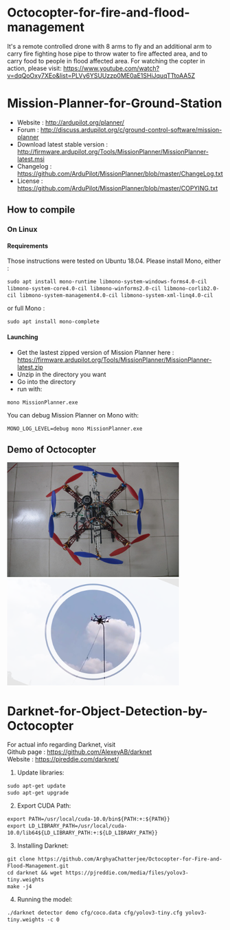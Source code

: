 # Octocopter-for-fire-and-flood-management <br >

It's a remote controlled drone with 8 arms to fly and an additional arm to carry fire fighting hose pipe to throw water to fire affected area, and to carry food to people in flood affected area. For watching the copter in action, please visit: https://www.youtube.com/watch?v=dqQoOxy7XEo&list=PLVy6YSUUzzp0ME0aE1SHiJquqTTtoAA5Z

# Mission-Planner-for-Ground-Station

- Website : http://ardupilot.org/planner/  
- Forum : http://discuss.ardupilot.org/c/ground-control-software/mission-planner
- Download latest stable version : http://firmware.ardupilot.org/Tools/MissionPlanner/MissionPlanner-latest.msi
- Changelog : https://github.com/ArduPilot/MissionPlanner/blob/master/ChangeLog.txt  
- License : https://github.com/ArduPilot/MissionPlanner/blob/master/COPYING.txt  

## How to compile

### On Linux

#### Requirements

Those instructions were tested on Ubuntu 18.04.
Please install Mono, either :
```
sudo apt install mono-runtime libmono-system-windows-forms4.0-cil libmono-system-core4.0-cil libmono-winforms2.0-cil libmono-corlib2.0-cil libmono-system-management4.0-cil libmono-system-xml-linq4.0-cil
```

or full Mono :
```
sudo apt install mono-complete
```

#### Launching

- Get the lastest zipped version of Mission Planner here : https://firmware.ardupilot.org/Tools/MissionPlanner/MissionPlanner-latest.zip
- Unzip in the directory you want
- Go into the directory
- run with: 
```
mono MissionPlanner.exe
```

You can debug Mission Planner on Mono with:
```
MONO_LOG_LEVEL=debug mono MissionPlanner.exe
```

## Demo of Octocopter
<p float="left">
  <img src="assets/Octocopter.jpg", width="400">
  <img src="assets/F2_Fightocopter.png", width="400">
</p>

# Darknet-for-Object-Detection-by-Octocopter

For actual info regarding Darknet, visit <br >
Github page : https://github.com/AlexeyAB/darknet<br >
Website : https://pjreddie.com/darknet/  

1. Update libraries: 
```
sudo apt-get update
sudo apt-get upgrade
```
2. Export CUDA Path: 
```
export PATH=/usr/local/cuda-10.0/bin${PATH:+:${PATH}}
export LD_LIBRARY_PATH=/usr/local/cuda-10.0/lib64${LD_LIBRARY_PATH:+:${LD_LIBRARY_PATH}}
```
3. Installing Darknet: 
```
git clone https://github.com/ArghyaChatterjee/Octocopter-for-Fire-and-Flood-Management.git
cd darknet && wget https://pjreddie.com/media/files/yolov3-tiny.weights
make -j4
```
4. Running the model:
```
./darknet detector demo cfg/coco.data cfg/yolov3-tiny.cfg yolov3-tiny.weights -c 0
```
